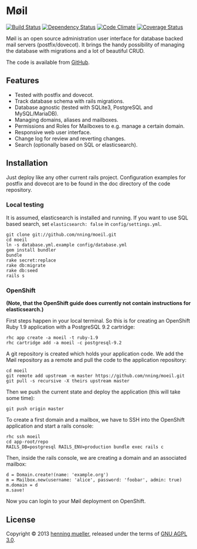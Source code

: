 Møil 
====

[![Build Status](https://img.shields.io/travis/nning/moeil.svg)](https://travis-ci.org/nning/moeil)
[![Dependency Status](https://img.shields.io/gemnasium/nning/moeil.svg)](https://gemnasium.com/nning/moeil)
[![Code Climate](https://img.shields.io/codeclimate/github/nning/moeil.svg)](https://codeclimate.com/github/nning/moeil)
[![Coverage Status](https://img.shields.io/coveralls/nning/moeil.svg)](https://coveralls.io/r/nning/moeil)

Møil is an open source administration user interface for database backed mail
servers (postfix/dovecot). It brings the handy possibility of managing the
database with migrations and a lot of beautiful CRUD.

The code is available from [GitHub](https://github.com/nning/moeil.git).

Features
--------

* Tested with postfix and dovecot.
* Track database schema with rails migrations.
* Database agnostic (tested with SQLite3, PostgreSQL and MySQL/MariaDB).
* Managing domains, aliases and mailboxes.
* Permissions and Roles for Mailboxes to e.g. manage a certain domain.
* Responsive web user interface.
* Change log for review and reverting changes.
* Search (optionally based on SQL or elasticsearch).

Installation
------------

Just deploy like any other current rails project. Configuration examples for
postfix and dovecot are to be found in the doc directory of the code repository.

### Local testing

It is assumed, elasticsearch is installed and running. If you want to use SQL
based search, set `elasticsearch: false` in `config/settings.yml`.

    git clone git://github.com/nning/moeil.git
	cd moeil
	ln -s database.yml.example config/database.yml
	gem install bundler
	bundle
	rake secret:replace
	rake db:migrate
	rake db:seed
	rails s

### OpenShift

**(Note, that the OpenShift guide does currently not contain instructions for
elasticsearch.)**

First steps happen in your local terminal. So this is for creating an OpenShift
Ruby 1.9 application with a PostgreSQL 9.2 cartridge:

	rhc app create -a moeil -t ruby-1.9
	rhc cartridge add -a moeil -c postgresql-9.2

A git repository is created which holds your application code. We add the Møil
repository as a remote and pull the code to the application repository:

	cd moeil
	git remote add upstream -m master https://github.com/nning/moeil.git
	git pull -s recursive -X theirs upstream master

Then we push the current state and deploy the application (this will take some
time):

	git push origin master

To create a first domain and a mailbox, we have to SSH into the OpenShift
application and start a rails console:

	rhc ssh moeil
	cd app-root/repo
	RAILS_DB=postgresql RAILS_ENV=production bundle exec rails c

Then, inside the rails console, we are creating a domain and an associated
mailbox:

	d = Domain.create!(name: 'example.org')
	m = Mailbox.new(username: 'alice', password: 'foobar', admin: true)
	m.domain = d
	m.save!

Now you can login to your Møil deployment on OpenShift.

License
-------

Copyright © 2013 [henning mueller](http://henning.orgizm.net/), released under
the terms of [GNU AGPL 3.0](http://www.gnu.org/licenses/agpl-3.0.html).
